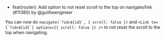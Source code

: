 - feat(router): Add option to not reset scroll to the top on navigate/link (#11380) by @guitheengineer

You can now do ``navigate(`?id=${id}`, { scroll: false })`` and ``<Link to={`?id=${id}`} options={{ scroll: false }} />`` to not reset the scroll to the top when navigating.
